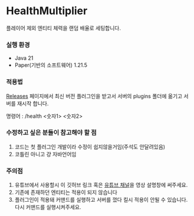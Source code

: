 # HealthMultiplier
플레이어 제외 엔티티 체력을 랜덤 배율로 세팅합니다.

### 실행 환경

* Java 21
* Paper(기반의 소프트웨어) 1.21.5

### 적용법

[Releases](https://github.com/1cowoo/HealthMultiplier/releases) 페이지에서 최신 버전 플러그인을 받고서 서버의 plugins 폴더에 옮기고 서버를 재시작 합니다.

명령어 : /health <숫자1> <숫자2>

### 수정하고 싶은 분들이 참고해야 할 점
1. 코드는 첫 플러그인 개발이라 수정이 쉽지않을거임(주석도 안달려있음)
2. 코틀린 아니고 걍 자바언어임

### 주의점 
1. 유튜브에서 사용할시 이 깃허브 링크 혹은 [유튜브 채널](https://youtube.com/@KOWOO코우)을 영상 설명창에 써주세요.
2. 기존에 존재하던 엔티티는 적용이 되지 않습니다
3. 플러그인이 적용돼 커맨드를 실행하고 서버를 껐다 킬시 적용이 안될 수 있습니다. 다시 커맨드를 실행시켜주세요.
